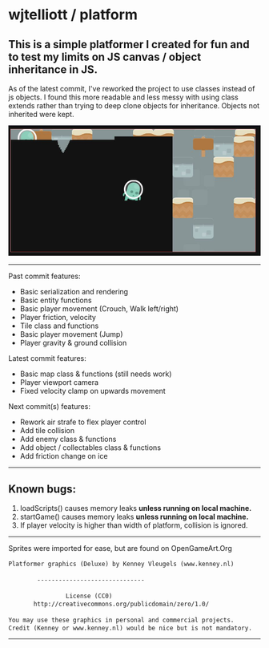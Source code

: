 # wjtelliott / platform


## This is a simple platformer I created for fun and to test my limits on JS canvas / object inheritance in JS.

As of the latest commit, I've reworked the project to use classes instead of js objects.
I found this more readable and less messy with using class extends rather than trying to deep clone
objects for inheritance. Objects not inherited were kept.

![A snippet of the demo!](/gitmd/snip.JPG "Demo Snip")

***

Past commit features:
- Basic serialization and rendering
- Basic entity functions
- Basic player movement (Crouch, Walk left/right)
- Player friction, velocity
- Tile class and functions
- Basic player movement (Jump)
- Player gravity & ground collision

Latest commit features:
- Basic map class & functions (still needs work)
- Player viewport camera
- Fixed velocity clamp on upwards movement

Next commit(s) features:
- Rework air strafe to flex player control
- Add tile collision
- Add enemy class & functions
- Add object / collectables class & functions
- Add friction change on ice

***


## Known bugs:

1. loadScripts() causes memory leaks **unless running on local machine.**
2. startGame() causes memory leaks **unless running on local machine.**
3. If player velocity is higher than width of platform, collision is ignored.


***

Sprites were imported for ease, but are found on OpenGameArt.Org

	Platformer graphics (Deluxe) by Kenney Vleugels (www.kenney.nl)

			------------------------------

			        License (CC0)
	       http://creativecommons.org/publicdomain/zero/1.0/

	You may use these graphics in personal and commercial projects.
	Credit (Kenney or www.kenney.nl) would be nice but is not mandatory.

***